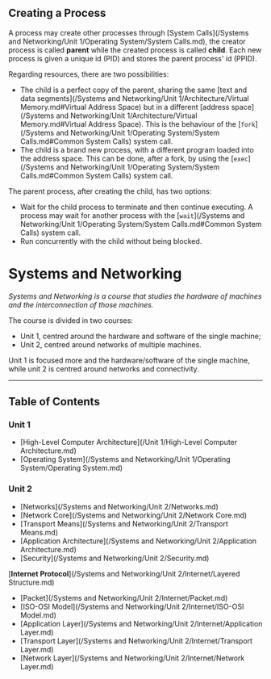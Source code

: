 ## Creating a Process

A process may create other processes through [System Calls](/Systems and Networking/Unit 1/Operating System/System Calls.md), the creator process is called **parent** while the created process is called **child**. Each new process is given a unique id (PID) and stores the parent process' id (PPID).

Regarding resources, there are two possibilities:
- The child is a perfect copy of the parent, sharing the same [text and data segments](/Systems and Networking/Unit 1/Architecture/Virtual Memory.md#Virtual Address Space) but in a different [address space](/Systems and Networking/Unit 1/Architecture/Virtual Memory.md#Virtual Address Space). This is the behaviour of the [`fork`](/Systems and Networking/Unit 1/Operating System/System Calls.md#Common System Calls) system call.
- The child is a brand new process, with a different program loaded into the address space. This can be done, after a fork, by using the [`exec`](/Systems and Networking/Unit 1/Operating System/System Calls.md#Common System Calls) system call.

The parent process, after creating the child, has two options:
- Wait for the child process to terminate and then continue executing. A process may wait for another process with the [`wait`](/Systems and Networking/Unit 1/Operating System/System Calls.md#Common System Calls) system call.
- Run concurrently with the child without being blocked.


# Systems and Networking

*Systems and Networking is a course that studies the hardware of machines and the interconnection of those machines.*

The course is divided in two courses:
- Unit 1, centred around the hardware and software of the single machine;
- Unit 2, centred around networks of multiple machines.

Unit 1 is focused more and the hardware/software of the single machine, while unit 2 is centred around networks and connectivity.

---

## Table of Contents

### Unit 1

- [High-Level Computer Architecture](/Unit 1/High-Level Computer Architecture.md)
- [Operating System](/Systems and Networking/Unit 1/Operating System/Operating System.md)

### Unit 2

- [Networks](/Systems and Networking/Unit 2/Networks.md)
- [Network Core](/Systems and Networking/Unit 2/Network Core.md)
- [Transport Means](/Systems and Networking/Unit 2/Transport Means.md)
- [Application Architecture](/Systems and Networking/Unit 2/Application Architecture.md)
- [Security](/Systems and Networking/Unit 2/Security.md)

[**Internet Protocol**](/Systems and Networking/Unit 2/Internet/Layered Structure.md)

- [Packet](/Systems and Networking/Unit 2/Internet/Packet.md)
- [ISO-OSI Model](/Systems and Networking/Unit 2/Internet/ISO-OSI Model.md)
- [Application Layer](/Systems and Networking/Unit 2/Internet/Application Layer.md)
- [Transport Layer](/Systems and Networking/Unit 2/Internet/Transport Layer.md)
- [Network Layer](/Systems and Networking/Unit 2/Internet/Network Layer.md)
